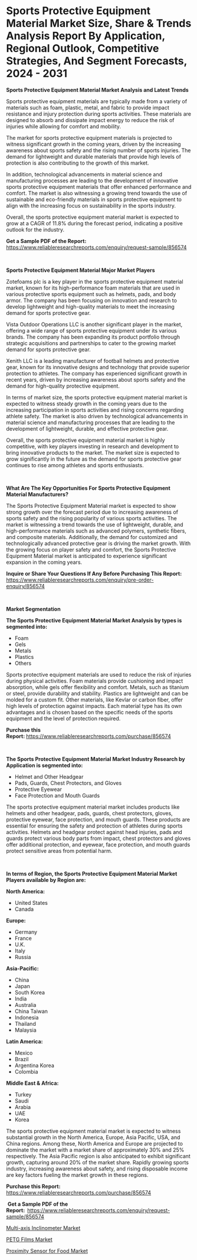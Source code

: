 <p><h1>Sports Protective Equipment Material Market Size, Share & Trends Analysis Report By Application, Regional Outlook, Competitive Strategies, And Segment Forecasts, 2024 - 2031</h1></p><p><strong>Sports Protective Equipment Material Market Analysis and Latest Trends</strong></p>
<p><p>Sports protective equipment materials are typically made from a variety of materials such as foam, plastic, metal, and fabric to provide impact resistance and injury protection during sports activities. These materials are designed to absorb and dissipate impact energy to reduce the risk of injuries while allowing for comfort and mobility.</p><p>The market for sports protective equipment materials is projected to witness significant growth in the coming years, driven by the increasing awareness about sports safety and the rising number of sports injuries. The demand for lightweight and durable materials that provide high levels of protection is also contributing to the growth of this market.</p><p>In addition, technological advancements in material science and manufacturing processes are leading to the development of innovative sports protective equipment materials that offer enhanced performance and comfort. The market is also witnessing a growing trend towards the use of sustainable and eco-friendly materials in sports protective equipment to align with the increasing focus on sustainability in the sports industry.</p><p>Overall, the sports protective equipment material market is expected to grow at a CAGR of 11.8% during the forecast period, indicating a positive outlook for the industry.</p></p>
<p><strong>Get a Sample PDF of the Report:&nbsp;</strong> <a href="https://www.reliableresearchreports.com/enquiry/request-sample/856574">https://www.reliableresearchreports.com/enquiry/request-sample/856574</a></p>
<p>&nbsp;</p>
<p><strong>Sports Protective Equipment Material Major Market Players</strong></p>
<p><p>Zotefoams plc is a key player in the sports protective equipment material market, known for its high-performance foam materials that are used in various protective sports equipment such as helmets, pads, and body armor. The company has been focusing on innovation and research to develop lightweight and high-quality materials to meet the increasing demand for sports protective gear. </p><p>Vista Outdoor Operations LLC is another significant player in the market, offering a wide range of sports protective equipment under its various brands. The company has been expanding its product portfolio through strategic acquisitions and partnerships to cater to the growing market demand for sports protective gear.</p><p>Xenith LLC is a leading manufacturer of football helmets and protective gear, known for its innovative designs and technology that provide superior protection to athletes. The company has experienced significant growth in recent years, driven by increasing awareness about sports safety and the demand for high-quality protective equipment.</p><p>In terms of market size, the sports protective equipment material market is expected to witness steady growth in the coming years due to the increasing participation in sports activities and rising concerns regarding athlete safety. The market is also driven by technological advancements in material science and manufacturing processes that are leading to the development of lightweight, durable, and effective protective gear.</p><p>Overall, the sports protective equipment material market is highly competitive, with key players investing in research and development to bring innovative products to the market. The market size is expected to grow significantly in the future as the demand for sports protective gear continues to rise among athletes and sports enthusiasts.</p></p>
<p>&nbsp;</p>
<p><strong>What Are The Key Opportunities For Sports Protective Equipment Material Manufacturers?</strong></p>
<p><p>The Sports Protective Equipment Material market is expected to show strong growth over the forecast period due to increasing awareness of sports safety and the rising popularity of various sports activities. The market is witnessing a trend towards the use of lightweight, durable, and high-performance materials such as advanced polymers, synthetic fibers, and composite materials. Additionally, the demand for customized and technologically advanced protective gear is driving the market growth. With the growing focus on player safety and comfort, the Sports Protective Equipment Material market is anticipated to experience significant expansion in the coming years.</p></p>
<p><strong>Inquire or Share Your Questions If Any Before Purchasing This Report:</strong> <a href="https://www.reliableresearchreports.com/enquiry/pre-order-enquiry/856574">https://www.reliableresearchreports.com/enquiry/pre-order-enquiry/856574</a></p>
<p>&nbsp;</p>
<p><strong>Market Segmentation</strong></p>
<p><strong>The Sports Protective Equipment Material Market Analysis by types is segmented into:</strong></p>
<p><ul><li>Foam</li><li>Gels</li><li>Metals</li><li>Plastics</li><li>Others</li></ul></p>
<p><p>Sports protective equipment materials are used to reduce the risk of injuries during physical activities. Foam materials provide cushioning and impact absorption, while gels offer flexibility and comfort. Metals, such as titanium or steel, provide durability and stability. Plastics are lightweight and can be molded for a custom fit. Other materials, like Kevlar or carbon fiber, offer high levels of protection against impacts. Each material type has its own advantages and is chosen based on the specific needs of the sports equipment and the level of protection required.</p></p>
<p><strong>Purchase this Report:&nbsp;</strong><a href="https://www.reliableresearchreports.com/purchase/856574">https://www.reliableresearchreports.com/purchase/856574</a></p>
<p>&nbsp;</p>
<p><strong>The Sports Protective Equipment Material Market Industry Research by Application is segmented into:</strong></p>
<p><ul><li>Helmet and Other Headgear</li><li>Pads, Guards, Chest Protectors, and Gloves</li><li>Protective Eyewear</li><li>Face Protection and Mouth Guards</li></ul></p>
<p><p>The sports protective equipment material market includes products like helmets and other headgear, pads, guards, chest protectors, gloves, protective eyewear, face protection, and mouth guards. These products are essential for ensuring the safety and protection of athletes during sports activities. Helmets and headgear protect against head injuries, pads and guards protect various body parts from impact, chest protectors and gloves offer additional protection, and eyewear, face protection, and mouth guards protect sensitive areas from potential harm.</p></p>
<p>&nbsp;</p>
<p><strong>In terms of Region, the Sports Protective Equipment Material Market Players available by Region are:</strong></p>
<p>
    <p> <strong> North America: </strong>
        <ul>
            <li>United States</li>
            <li>Canada</li>
        </ul>
        </p> 
    <p> <strong> Europe: </strong>
        <ul>
            <li>Germany</li>
            <li>France</li>
            <li>U.K.</li>
            <li>Italy</li>
            <li>Russia</li>
        </ul>
        </p> 
    <p> <strong> Asia-Pacific: </strong>
        <ul>
            <li>China</li>
            <li>Japan</li>
            <li>South Korea</li>
            <li>India</li>
            <li>Australia</li>
            <li>China Taiwan</li>
            <li>Indonesia</li>
            <li>Thailand</li>
            <li>Malaysia</li>
        </ul>
        </p> 
    <p> <strong> Latin America: </strong>
        <ul>
            <li>Mexico</li>
            <li>Brazil</li>
            <li>Argentina Korea</li>
            <li>Colombia</li>
        </ul>
        </p> 
    <p> <strong> Middle East & Africa: </strong>
        <ul>
            <li>Turkey</li>
            <li>Saudi</li>
            <li>Arabia</li>
            <li>UAE</li>
            <li>Korea</li>
        </ul>
    </p>
    </p>
<p><p>The sports protective equipment material market is expected to witness substantial growth in the North America, Europe, Asia Pacific, USA, and China regions. Among these, North America and Europe are projected to dominate the market with a market share of approximately 30% and 25% respectively. The Asia Pacific region is also anticipated to exhibit significant growth, capturing around 20% of the market share. Rapidly growing sports industry, increasing awareness about safety, and rising disposable income are key factors fueling the market growth in these regions.</p></p>
<p><strong>Purchase this Report: </strong><a href="https://www.reliableresearchreports.com/purchase/856574">https://www.reliableresearchreports.com/purchase/856574</a></p>
<p>&nbsp;<strong>Get a Sample PDF of the Report:&nbsp;&nbsp;</strong><a href="https://www.reliableresearchreports.com/enquiry/request-sample/856574">https://www.reliableresearchreports.com/enquiry/request-sample/856574</a></p>
<p><strong></strong></p>
<p><p><a href="https://view.publitas.com/reportprime-1/multi-axis-inclinometer-market-offers-provide-insightful-data-for-the-time-period-from-2023-to-2030-and-also-provide-analysis-based-on-application-type-and-region/">Multi-axis Inclinometer Market</a></p><p><a href="https://github.com/Alonsoolds3wq1d81czn8rbol/Market-Research-Report-List-1/blob/main/petg-films-market.md">PETG Films Market</a></p><p><a href="https://view.publitas.com/reportprime-1/proximity-sensor-for-food-market-size-growth-outlook-from-2023-to-2030-projecting-at-markets-trends-analysis-by-application-regional-outlook-and-revenue/">Proximity Sensor for Food Market</a></p></p>